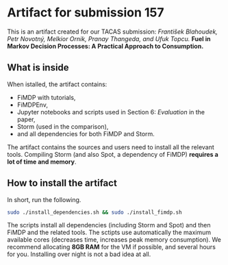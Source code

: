 # Artifact for submission 157


This is an artifact created for our TACAS submission: 
_František Blahoudek, Petr Novotný, Melkior Ornik, Pranay Thangeda, and Ufuk Topcu._
**Fuel in Markov Decision Processes: A Practical Approach to Consumption.**

## What is inside
When istalled, the artifact contains:
 * FiMDP with tutorials,
 * FiMDPEnv,
 * Jupyter notebooks and scripts used in Section 6: _Evaluation_ in the paper,
 * Storm (used in the comparison),
 * and all dependencies for both FiMDP and Storm.

The artifact contains the sources and users need to install all the relevant tools. Compiling Storm (and also Spot, a dependency of FiMDP) **requires a lot of time and memory**.

## How to install the artifact
In short, run the following.
```sh
sudo ./install_dependencies.sh && sudo ./install_fimdp.sh
```
The scripts install all dependencies (including Storm and Spot) and then FiMDP and the related tools. The sctipts use automatically the maximum available cores (decreases time, increases peak memory consumption). We recommend allocating **8GB RAM** for the VM if possible, and several hours for you. Installing over night is not a bad idea at all.
